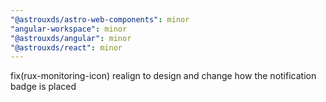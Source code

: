 ```yaml
---
"@astrouxds/astro-web-components": minor
"angular-workspace": minor
"@astrouxds/angular": minor
"@astrouxds/react": minor
---
```


fix(rux-monitoring-icon) realign to design and change how the notification badge is placed

